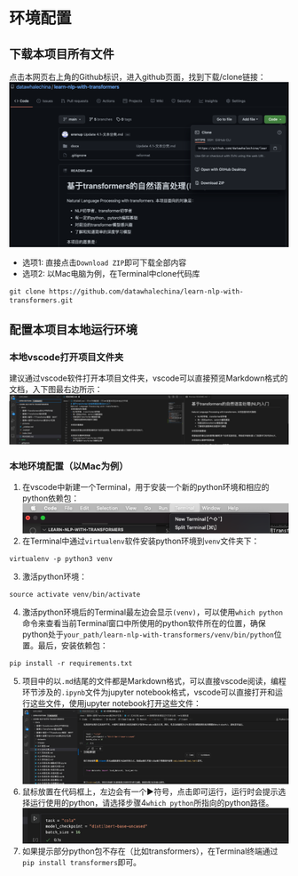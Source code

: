 # 环境配置
## 下载本项目所有文件
点击本网页右上角的Github标识，进入github页面，找到下载/clone链接：
![](./pictures/git-download.png)
- 选项1: 直接点击`Download ZIP`即可下载全部内容
- 选项2: 以Mac电脑为例，在Terminal中clone代码库
```
git clone https://github.com/datawhalechina/learn-nlp-with-transformers.git
```
## 配置本项目本地运行环境
### 本地vscode打开项目文件夹
建议通过vscode软件打开本项目文件夹，vscode可以直接预览Markdown格式的文档，入下图最右边所示：
![](./pictures/vscode-preview.png)
### 本地环境配置（以Mac为例）
1. 在vscode中新建一个Terminal，用于安装一个新的python环境和相应的python依赖包：
![](./pictures/new-terminal.png)
2. 在Terminal中通过`virtualenv`软件安装python环境到`venv`文件夹下：
```
virtualenv -p python3 venv
```
3. 激活python环境：
```
source activate venv/bin/activate
```
4. 激活python环境后的Terminal最左边会显示`(venv)`，可以使用`which python`命令来查看当前Terminal窗口中所使用的python软件所在的位置，确保python处于`your_path/learn-nlp-with-transformers/venv/bin/python`位置。最后，安装依赖包：
```
pip install -r requirements.txt
```
5. 项目中的以`.md`结尾的文件都是Markdown格式，可以直接vscode阅读，编程环节涉及的`.ipynb`文件为jupyter notebook格式，vscode可以直接打开和运行这些文件，使用jupyter notebook打开这些文件：
![](./pictures/jupyter.png)
6. 鼠标放置在代码框上，左边会有一个▶️符号，点击即可运行，运行时会提示选择运行使用的python，请选择步骤4`which python`所指向的python路径。
![](./pictures/run-code.png)
7. 如果提示部分python包不存在（比如transformers），在Terminal终端通过`pip install transformers`即可。